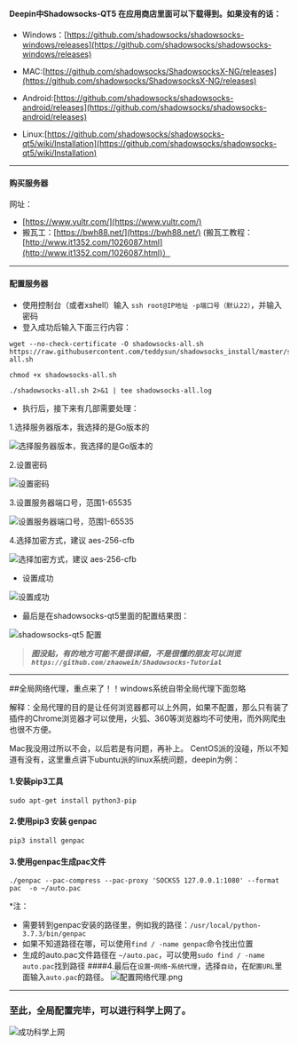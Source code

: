 #### Deepin中Shadowsocks-QT5 在应用商店里面可以下载得到。如果没有的话：

-  Windows：[https://github.com/shadowsocks/shadowsocks-windows/releases](https://github.com/shadowsocks/shadowsocks-windows/releases)

-  MAC:[https://github.com/shadowsocks/ShadowsocksX-NG/releases](https://github.com/shadowsocks/ShadowsocksX-NG/releases)

-  Android:[https://github.com/shadowsocks/shadowsocks-android/releases](https://github.com/shadowsocks/shadowsocks-android/releases)

-  Linux:[https://github.com/shadowsocks/shadowsocks-qt5/wiki/Installation](https://github.com/shadowsocks/shadowsocks-qt5/wiki/Installation)

* * *

#### 购买服务器

网址：
-  [https://www.vultr.com/](https://www.vultr.com/)
-  搬瓦工：[https://bwh88.net/](https://bwh88.net/)
  (搬瓦工教程：[http://www.it1352.com/1026087.html](http://www.it1352.com/1026087.html)）

* * *

#### 配置服务器

-  使用控制台（或者xshell）输入 ```ssh root@IP地址 -p端口号（默认22）```，并输入密码
-  登入成功后输入下面三行内容：
```
wget --no-check-certificate -O shadowsocks-all.sh https://raw.githubusercontent.com/teddysun/shadowsocks_install/master/shadowsocks-all.sh

chmod +x shadowsocks-all.sh

./shadowsocks-all.sh 2>&1 | tee shadowsocks-all.log
```

-  执行后，接下来有几部需要处理：

1.选择服务器版本，我选择的是Go版本的

  ![选择服务器版本，我选择的是Go版本的](https://upload-images.jianshu.io/upload_images/20363181-81796ce1f4200916.png?imageMogr2/auto-orient/strip%7CimageView2/2/w/1240)

2.设置密码

![设置密码](https://upload-images.jianshu.io/upload_images/20363181-22ba224316070221.png?imageMogr2/auto-orient/strip%7CimageView2/2/w/1240)

3.设置服务器端口号，范围1-65535

![设置服务器端口号，范围1-65535](https://upload-images.jianshu.io/upload_images/20363181-ef47ae75c204acc0.png?imageMogr2/auto-orient/strip%7CimageView2/2/w/1240)

4.选择加密方式，建议 aes-256-cfb

![选择加密方式，建议 aes-256-cfb](https://upload-images.jianshu.io/upload_images/20363181-df0a3d1c8ebd33e1.png?imageMogr2/auto-orient/strip%7CimageView2/2/w/1240)

- 设置成功

![设置成功](https://upload-images.jianshu.io/upload_images/20363181-68b030648888de7e.png?imageMogr2/auto-orient/strip%7CimageView2/2/w/1240)

-  最后是在shadowsocks-qt5里面的配置结果图：

  ![shadowsocks-qt5 配置](https://upload-images.jianshu.io/upload_images/20363181-d0d12e852b379185.png?imageMogr2/auto-orient/strip%7CimageView2/2/w/1240)

>***图没贴，有的地方可能不是很详细，不是很懂的朋友可以浏览
>```https://github.com/zhaoweih/Shadowsocks-Tutorial```***

* * *

##全局网络代理，重点来了！！windows系统自带全局代理下面忽略

解释：全局代理的目的是让任何浏览器都可以上外网，如果不配置，那么只有装了插件的Chrome浏览器才可以使用，火狐、360等浏览器均不可使用，而外网爬虫也很不方便。

Mac我没用过所以不会，以后若是有问题，再补上。
CentOS派的没碰，所以不知道有没有，这里重点讲下ubuntu派的linux系统问题，deepin为例：

#### 1.安装pip3工具

    sudo apt-get install python3-pip

#### 2.使用pip3 安装 genpac

    pip3 install genpac

#### 3.使用genpac生成pac文件

    ./genpac --pac-compress --pac-proxy 'SOCKS5 127.0.0.1:1080' --format pac  -o ~/auto.pac

*注：
-  需要转到genpac安装的路径里，例如我的路径：```/usr/local/python-3.7.3/bin/genpac```
-  如果不知道路径在哪，可以使用```find / -name genpac```命令找出位置
-  生成的auto.pac文件路径在 ```~/auto.pac```，可以使用```sudo find / -name auto.pac```找到路径
  ####4.最后在```设置```-```网络```-```系统代理```，选择```自动```，在```配置URL```里面输入```auto.pac```的路径。
  ![配置网络代理.png](https://upload-images.jianshu.io/upload_images/20363181-14df290a4e28ba9c.png?imageMogr2/auto-orient/strip%7CimageView2/2/w/1240)

* * *

### 至此，全局配置完毕，可以进行科学上网了。
![成功科学上网](https://upload-images.jianshu.io/upload_images/20363181-5b15417d59c6626e.png?imageMogr2/auto-orient/strip%7CimageView2/2/w/1240)
